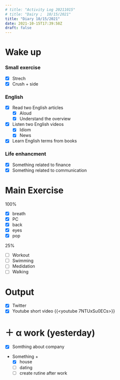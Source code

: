 ```yaml
---
# title: "Activity Log 20211015"
# title: "Dairy ;  10/15/2021"
title: "Diary 10/15/2021"
date: 2021-10-15T17:39:58Z
draft: false
---
```


# Wake up

### Small exercise

- [x] Strech
- [x] Crush + side

### English

- [x] Read two English articles
  - [x] Aloud
  - [x] Understand the overview
- [x] Listen two English videos
  - [x] Idiom
  - [x] News
- [x] Learn English terms from books

### Life enhancment

- [x] Something related to finance
- [x] Something related to communication

# Main Exercise

100%

- [x] breath
- [x] PC
- [x] back
- [x] eyes
- [x] pop

25%

- [ ] Workout
- [ ] Swimming
- [ ] Medidation
- [ ] Walking

# Output

- [x] Twitter
- [x] Youtube short video {{<youtube 7NTUxSu0ECs>}}

# ＋ α work (yesterday)

- [x] Somthing about company
- Something +
  - [x] house
  - [ ] dating
  - [ ] create rutine after work
